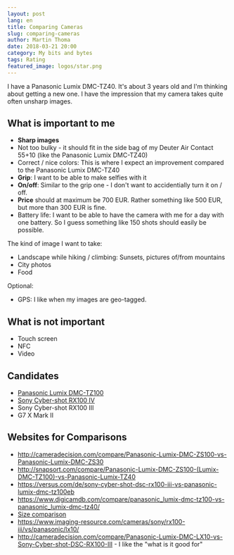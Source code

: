 ```yaml
---
layout: post
lang: en
title: Comparing Cameras
slug: comparing-cameras
author: Martin Thoma
date: 2018-03-21 20:00
category: My bits and bytes
tags: Rating
featured_image: logos/star.png
---
```

I have a Panasonic Lumix DMC-TZ40. It's about 3 years old and I'm thinking
about getting a new one. I have the impression that my camera takes quite often
unsharp images.


## What is important to me

* **Sharp images**
* Not too bulky - it should fit in the side bag of my Deuter Air Contact 55+10
  (like the Panasonic Lumix DMC-TZ40)
* Correct / nice colors: This is where I expect an improvement compared to the
  Panasonic Lumix DMC-TZ40
* **Grip**: I want to be able to make selfies with it
* **On/off**: Similar to the grip one - I don't want to accidentially turn it on / off.
* **Price** should at maximum be 700 EUR. Rather something like 500 EUR, but more
  than 300 EUR is fine.
* Battery life: I want to be able to have the camera with me for a day with one
  battery. So I guess something like 150 shots should easily be possible.

The kind of image I want to take:

* Landscape while hiking / climbing: Sunsets, pictures of/from mountains
* City photos
* Food

Optional:

* GPS: I like when my images are geo-tagged.


## What is not important

* Touch screen
* NFC
* Video


## Candidates

* [Panasonic Lumix DMC-TZ100](https://www.techradar.com/reviews/cameras-and-camcorders/cameras/compact-cameras/panasonic-tz100-zs100-1312056/review)
* [Sony Cyber-shot RX100 IV](https://www.techradar.com/reviews/cameras-and-camcorders/cameras/compact-cameras/sony-rx100-iv-1302751/review)
* Sony Cyber-shot RX100 III
* G7 X Mark II



## Websites for Comparisons

* http://cameradecision.com/compare/Panasonic-Lumix-DMC-ZS100-vs-Panasonic-Lumix-DMC-ZS30
* http://snapsort.com/compare/Panasonic-Lumix-DMC-ZS100-(Lumix-DMC-TZ100)-vs-Panasonic-Lumix-TZ40
* https://versus.com/de/sony-cyber-shot-dsc-rx100-iii-vs-panasonic-lumix-dmc-tz100eb
* https://www.digicamdb.com/compare/panasonic_lumix-dmc-tz100-vs-panasonic_lumix-dmc-tz40/
* [Size comparison](http://camerasize.com/compare/#688,555)
* https://www.imaging-resource.com/cameras/sony/rx100-iii/vs/panasonic/lx10/
* http://cameradecision.com/compare/Panasonic-Lumix-DMC-LX10-vs-Sony-Cyber-shot-DSC-RX100-III - I like the "what is it good for"
